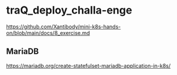 # traQ_deploy_challa-enge
https://github.com/Xantibody/mini-k8s-hands-on/blob/main/docs/8_exercise.md


## MariaDB
https://mariadb.org/create-statefulset-mariadb-application-in-k8s/
